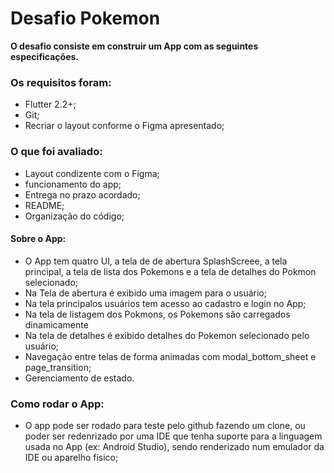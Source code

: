 # Desafio Pokemon

**O desafio consiste em construir um App com as seguintes especificações.**

### Os requisitos foram:

- Flutter 2.2+;
- Git;
- Recriar o layout conforme o Figma apresentado;

### O que foi avaliado:
- Layout condizente com o Figma;
- funcionamento do app;
- Entrega no prazo acordado;
- README; 
- Organização do código;

#### Sobre o App:

- O App tem quatro UI, a tela de de abertura SplashScreee, a tela principal, a tela de lista dos Pokemons e a tela de detalhes do Pokmon selecionado;
- Na Tela de abertura é exibido uma imagem para o usuário;
- Na tela principalos usuários tem acesso ao cadastro e login no App;
- Na tela de listagem dos Pokmons, os Pokemons são carregados dinamicamente
- Na tela de detalhes é exibido detalhes do Pokemon selecionado pelo usuário;
- Navegação entre telas de forma animadas com  modal_bottom_sheet e page_transition;
-  Gerenciamento de estado.

### Como rodar o App:
- O app pode ser rodado para teste pelo github fazendo um clone, ou poder ser redenrizado por uma IDE que tenha suporte para a linguagem usada no App (ex: Android Studio), sendo renderizado num emulador da IDE ou aparelho fisico;